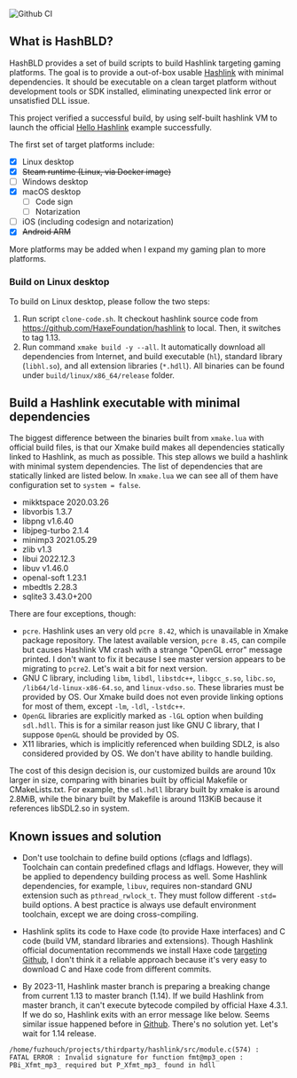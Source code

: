 ![Github CI](https://github.com/fuzhouch/hashbld/actions/workflows/build.yml/badge.svg)


## What is HashBLD?

HashBLD provides a set of build scripts to build Hashlink targeting
gaming platforms. The goal is to provide a out-of-box usable
[Hashlink](https://hashlink.haxe.org/) with minimal dependencies. It
should be executable on a clean target platform without development
tools or SDK installed, eliminating unexpected link error or unsatisfied
DLL issue.

This project verified a successful build, by using self-built hashlink
VM to launch the official
[Hello Hashlink](https://heaps.io/documentation/hello-hashlink.html)
example successfully.

The first set of target platforms include:

- [X] Linux desktop
- [X] ~~Steam runtime (Linux, via Docker image)~~
- [ ] Windows desktop
- [X] macOS desktop
  - [ ] Code sign
  - [ ] Notarization
- [ ] iOS (including codesign and notarization)
- [X] ~~Android ARM~~

More platforms may be added when I expand my gaming plan to more
platforms.

### Build on Linux desktop

To build on Linux desktop, please follow the two steps:

1. Run script ``clone-code.sh``. It checkout hashlink source code from
   https://github.com/HaxeFoundation/hashlink to local. Then, it
   switches to tag 1.13.
2. Run command ``xmake build -y --all``. It automatically download all
   dependencies from Internet, and build executable (``hl``), standard
   library (``libhl.so``), and all extension libraries (``*.hdll``). All
   binaries can be found under ``build/linux/x86_64/release`` folder.

## Build a Hashlink executable with minimal dependencies

The biggest difference between the binaries built from ``xmake.lua``
with official build files, is that our Xmake build makes all
dependencies statically linked to Hashlink, as much as possible.
This step allows we build a hashlink with minimal system dependencies.
The list of dependencies that are statically linked are listed below.
In ``xmake.lua`` we can see all of them have configuration set to
``system = false``.

- mikktspace 2020.03.26
- libvorbis 1.3.7
- libpng v1.6.40
- libjpeg-turbo 2.1.4
- minimp3 2021.05.29
- zlib v1.3
- libui 2022.12.3
- libuv v1.46.0
- openal-soft 1.23.1
- mbedtls 2.28.3
- sqlite3 3.43.0+200

There are four exceptions, though:

- ``pcre``. Hashlink uses an very old ``pcre 8.42``, which is
  unavailable in Xmake package repository. The latest available version,
  ``pcre 8.45``, can compile but causes Hashlink VM crash with a strange
  "OpenGL error" message printed. I don't want to fix it because I see
  master version appears to be migrating to ``pcre2``. Let's wait a bit
  for next version.
- GNU C library, including ``libm``, ``libdl``, ``libstdc++``,
  ``libgcc_s.so``, ``libc.so``, ``/lib64/ld-linux-x86-64.so``,
  and ``linux-vdso.so``. These libraries must be provided by OS. Our
  Xmake build does not even provide linking options for most of them,
  except ``-lm``, ``-ldl``, ``-lstdc++``.
- ``OpenGL`` libraries are explicitly marked as ``-lGL`` option when
  building ``sdl.hdll``. This is for a similar reason just like GNU C
  library, that I suppose ``OpenGL`` should be provided by OS.
- X11 libraries, which is implicitly referenced when building SDL2, is
  also considered provided by OS. We don't have ability to handle
  building.

The cost of this design decision is, our customized builds are
around 10x larger in size, comparing with binaries built by official
Makefile or CMakeLists.txt. For example, the ``sdl.hdll`` library built
by xmake is around 2.8MiB, while the binary built by Makefile is
around 113KiB because it references libSDL2.so in system.

## Known issues and solution

- Don't use toolchain to define build options (cflags and ldflags).
  Toolchain can contain predefined cflags and ldflags. However, they
  will be applied to dependency building process as well. Some Hashlink
  dependencies, for example, ``libuv``, requires non-standard GNU
  extension such as ``pthread_rwlock_t``. They must follow different
  ``-std=`` build options. A best practice is always use default
  environment toolchain, except we are doing cross-compiling.

- Hashlink splits its code to Haxe code (to provide Haxe interfaces) and
  C code (build VM, standard libraries and extensions). Though Hashlink
  official documentation recommends we install Haxe code
  [targeting Github](https://haxe.org/manual/target-hl-getting-started.html),
  I don't think it a reliable approach because it's very easy to
  download C and Haxe code from different commits.

- By 2023-11, Hashlink master branch is preparing a breaking change from
  current 1.13 to master branch (1.14). If we build Hashlink from master
  branch, it can't execute bytecode compiled by official Haxe 4.3.1.
  If we do so, Hashlink exits with an error message like below.
  Seems similar issue happened before in
  [Github](https://github.com/HaxeFoundation/hashlink/issues/39).
  There's no solution yet. Let's wait for 1.14 release.

```
/home/fuzhouch/projects/thirdparty/hashlink/src/module.c(574) :
FATAL ERROR : Invalid signature for function fmt@mp3_open :
PBi_Xfmt_mp3_ required but P_Xfmt_mp3_ found in hdll
```
